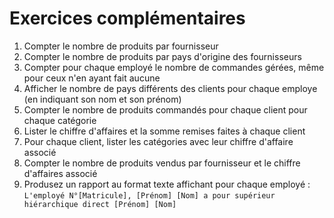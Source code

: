 # Exercices complémentaires


1. Compter le nombre de produits par fournisseur
2. Compter le nombre de produits par pays d'origine des fournisseurs
3. Compter pour chaque employé le nombre de commandes gérées, même pour ceux n'en ayant fait aucune
4. Afficher le nombre de pays différents des clients pour chaque employe (en indiquant son nom et son prénom)
5. Compter le nombre de produits commandés pour chaque client pour chaque catégorie
6. Lister le chiffre d'affaires et la somme remises faites à chaque client 
7. Pour chaque client, lister les catégories avec leur chiffre d'affaire associé
8. Compter le nombre de produits vendus par fournisseur et le chiffre d'affaires associé
9. Produsez un rapport au format texte affichant pour chaque employé : `L'employé N°[Matricule], [Prénom] [Nom] a pour supérieur hiérarchique direct [Prénom] [Nom]`